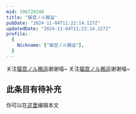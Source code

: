 ```yaml
---
mid: 396728248
title: "猫宫ノル搬运"
pubDate: "2024-11-04T11:22:14.127Z"
updatedDate: "2024-11-04T11:22:14.127Z"
profile:
  {
    Nickname: ["猫宫ノル搬运"],
  }
---
```


关注[猫宫ノル搬运](https://space.bilibili.com/396728248)谢谢喵~ 关注[猫宫ノル搬运](https://space.bilibili.com/396728248)谢谢喵~

## 此条目有待补充
你可以在[这里](https://github.com/Yuhanawa/VTuber.ICU-Content/edit/master/v/猫宫ノル搬运/index.md)编辑本文
